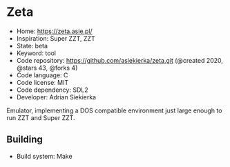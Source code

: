 # Zeta

- Home: https://zeta.asie.pl/
- Inspiration: Super ZZT, ZZT
- State: beta
- Keyword: tool
- Code repository: https://github.com/asiekierka/zeta.git (@created 2020, @stars 43, @forks 4)
- Code language: C
- Code license: MIT
- Code dependency: SDL2
- Developer: Adrian Siekierka

Emulator, implementing a DOS compatible environment just large enough to run ZZT and Super ZZT.

## Building

- Build system: Make
